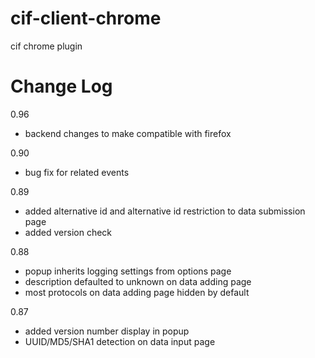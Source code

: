 cif-client-chrome
=================

cif chrome plugin

Change Log
=================
0.96
  * backend changes to make compatible with firefox

0.90
  * bug fix for related events
  
0.89
  * added alternative id and alternative id restriction to data submission page
  * added version check

0.88
  * popup inherits logging settings from options page
  * description defaulted to unknown on data adding page
  * most protocols on data adding page hidden by default

0.87 
  * added version number display in popup
  * UUID/MD5/SHA1 detection on data input page
